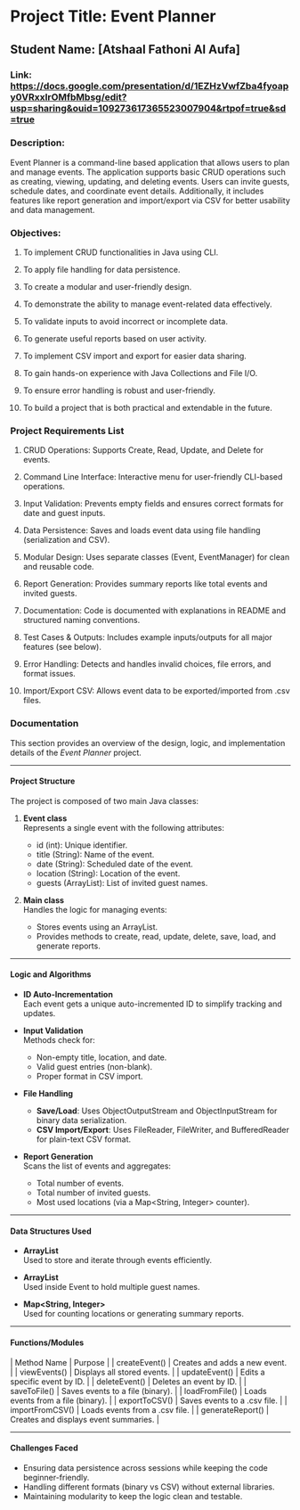 # Project Title: Event Planner
## Student Name: [Atshaal Fathoni Al Aufa]
### Link: https://docs.google.com/presentation/d/1EZHzVwfZba4fyoapy0VRxxIrOMfbMbsg/edit?usp=sharing&ouid=109273617365523007904&rtpof=true&sd=true


### Description:
 Event Planner is a command-line based application that allows users to plan and manage events. The application supports basic CRUD operations such as creating, viewing, updating, and deleting events. Users can invite guests, schedule dates, and coordinate event details. Additionally, it includes features like report generation and import/export via CSV for better usability and data management.

### Objectives:
1. To implement CRUD functionalities in Java using CLI.

2. To apply file handling for data persistence.

3. To create a modular and user-friendly design.

4. To demonstrate the ability to manage event-related data effectively.

5. To validate inputs to avoid incorrect or incomplete data.

6. To generate useful reports based on user activity.

7. To implement CSV import and export for easier data sharing.

8. To gain hands-on experience with Java Collections and File I/O.

9. To ensure error handling is robust and user-friendly.

10. To build a project that is both practical and extendable in the future.

### Project Requirements List
1. CRUD Operations: Supports Create, Read, Update, and Delete for events.

2. Command Line Interface: Interactive menu for user-friendly CLI-based operations.

3. Input Validation: Prevents empty fields and ensures correct formats for date and guest inputs.

4. Data Persistence: Saves and loads event data using file handling (serialization and CSV).

5. Modular Design: Uses separate classes (Event, EventManager) for clean and reusable code.

6. Report Generation: Provides summary reports like total events and invited guests.

7. Documentation: Code is documented with explanations in README and structured naming conventions.

8. Test Cases & Outputs: Includes example inputs/outputs for all major features (see below).

9. Error Handling: Detects and handles invalid choices, file errors, and format issues.

10. Import/Export CSV: Allows event data to be exported/imported from .csv files.

### Documentation

This section provides an overview of the design, logic, and implementation details of the *Event Planner* project.

---

#### Project Structure

The project is composed of two main Java classes:

1. **Event class**  
   Represents a single event with the following attributes:
    - id (int): Unique identifier.
    - title (String): Name of the event.
    - date (String): Scheduled date of the event.
    - location (String): Location of the event.
    - guests (ArrayList<String>): List of invited guest names.

2. **Main class**  
   Handles the logic for managing events:
    - Stores events using an ArrayList<Event>.
    - Provides methods to create, read, update, delete, save, load, and generate reports.

---

#### Logic and Algorithms

- **ID Auto-Incrementation**  
  Each event gets a unique auto-incremented ID to simplify tracking and updates.

- **Input Validation**  
  Methods check for:
    - Non-empty title, location, and date.
    - Valid guest entries (non-blank).
    - Proper format in CSV import.

- **File Handling**
    - **Save/Load**: Uses ObjectOutputStream and ObjectInputStream for binary data serialization.
    - **CSV Import/Export**: Uses FileReader, FileWriter, and BufferedReader for plain-text CSV format.

- **Report Generation**  
  Scans the list of events and aggregates:
    - Total number of events.
    - Total number of invited guests.
    - Most used locations (via a Map<String, Integer> counter).

---

#### Data Structures Used

- **ArrayList<Event>**  
  Used to store and iterate through events efficiently.

- **ArrayList<String>**  
  Used inside Event to hold multiple guest names.

- **Map<String, Integer>**  
  Used for counting locations or generating summary reports.

---

#### Functions/Modules

| Method Name             | Purpose                                 |
| createEvent()           | Creates and adds a new event.           |
| viewEvents()            | Displays all stored events.             |
| updateEvent()           | Edits a specific event by ID.           |
| deleteEvent()           | Deletes an event by ID.                 |
| saveToFile()            | Saves events to a file (binary).        |
| loadFromFile()          | Loads events from a file (binary).      |
| exportToCSV()           | Saves events to a .csv file.            |
| importFromCSV()         | Loads events from a   .csv file.        |
| generateReport()        | Creates and displays event summaries.   |

---

#### Challenges Faced

- Ensuring data persistence across sessions while keeping the code beginner-friendly.
- Handling different formats (binary vs CSV) without external libraries.
- Maintaining modularity to keep the logic clean and testable.

